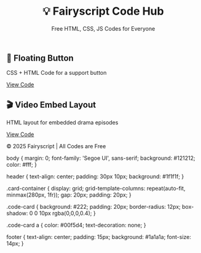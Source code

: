 <!DOCTYPE html>
<html lang="en">
<head>
  <meta charset="UTF-8">
  <title>Fairyscript Code Hub</title>
  <link rel="stylesheet" href="style.css">
</head>
<body>
  <header>
    <h1>💡 Fairyscript Code Hub</h1>
    <p>Free HTML, CSS, JS Codes for Everyone</p>
  </header>

  <section class="card-container">
    <div class="code-card">
      <h2>🌟 Floating Button</h2>
      <p>CSS + HTML Code for a support button</p>
      <a href="code/floating-button.html">View Code</a>
    </div>
    <div class="code-card">
      <h2>🎬 Video Embed Layout</h2>
      <p>HTML layout for embedded drama episodes</p>
      <a href="code/video-layout.html">View Code</a>
    </div>
    <!-- Add more cards as needed -->
  </section>

  <footer>
    <p>© 2025 Fairyscript | All Codes are Free</p>
  </footer>
</body>
</html>
body {
  margin: 0;
  font-family: 'Segoe UI', sans-serif;
  background: #121212;
  color: #fff;
}

header {
  text-align: center;
  padding: 30px 10px;
  background: #1f1f1f;
}

.card-container {
  display: grid;
  grid-template-columns: repeat(auto-fit, minmax(280px, 1fr));
  gap: 20px;
  padding: 20px;
}

.code-card {
  background: #222;
  padding: 20px;
  border-radius: 12px;
  box-shadow: 0 0 10px rgba(0,0,0,0.4);
}

.code-card a {
  color: #00f5d4;
  text-decoration: none;
}

footer {
  text-align: center;
  padding: 15px;
  background: #1a1a1a;
  font-size: 14px;
}
